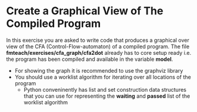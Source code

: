 # Create a Graphical View of  The Compiled Program

In this exercise you are asked to write code that produces a graphical
over view of the CFA (Control-Flow-automaton) of a compiled
program. The file __fmteach/exercises/cfa_graph/cfa2dot__ already has
to core setup ready i.e. the  program has been compiled and available
in the variable __model__. 

- For showing the graph it is recommended to use the graphviz library
- You should use a worklist algorithm for iterating over all locations
  of the program
  - Python conveninently has list and set construction data structures
	that you can use for representing the __waiting__ and __passed__
	list of the worklist algorithm
